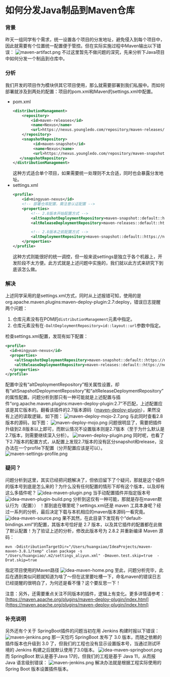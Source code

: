 # 如何分发Java制品到Maven仓库

### 背景
昨天一组同学有个需求，统一设置各个项目的分发地址，避免侵入到每个项目中，因此就需要有个位置统一配置便于管控。但在实际实施过程中Maven输出以下错误：
![maven-artifact.png](asserts/maven-distribution-artifact/maven-artifact.png)
不过这里暂先不做问题的深究，先来分析下Java项目中如何分发一个制品到仓库中。

### 分析
我们开发的项目作为模块供其它项目使用，那么就需要部署到我们私服中。而如何部署就涉及到两处的配置：项目的pom.xml和Maven的settings.xml中配置。
- pom.xml
  ```xml
  <distributionManagement>
      <repository>
          <id>maven-releases</id>
          <name>Nexus</name>
          <url>https://nexus.youngledo.com/repository/maven-releases/</url>
      </repository>
      <snapshotRepository>
           <id>maven-snapshot</id>
           <name>Nexus</name>
           <url>https://nexus.youngledo.com/repository/maven-snapshots/</url>
     </snapshotRepository>
  </distributionManagement>
  ```
  这种方式适合单个项目，如果需要统一处理则不太合适，同时也会暴露分发地址。
- settings.xml
  ```xml
  <profile>
      <id>mingyuan-nexus</id>
      <!-- 部署仓库配置，需注意认证配置 -->
      <properties>
          <!-- 2.8版本开始配置方式 -->
          <altSnapshotDeploymentRepository>maven-snapshot::default::https://nexus.youngledo.com/repository/maven-snapshots</altSnapshotDeploymentRepository>
          <altReleaseDeploymentRepository>maven-releases::default::https://nexus.youngledo.com/repository/maven-releases</altReleaseDeploymentRepository>
  
          <!-- 2.8版本之前配置方式 -->
          <altDeploymentRepository>maven-snapshot::default::https://nexus.youngledo.com/repository/maven-snapshots</altDeploymentRepository>
      </properties>
  </profile>
  ```
  这种方式则能很好的统一调控，但一般来说settings是独立于各个机器上，开发阶段不太方便。此方式就是上述问题中实施的，我们就以此方式来研究下到底该怎么做。

### 解决
上述同学采用的是settings.xml方式，同时从上述报错可知，使用的是org.apache.maven.plugins:maven-deploy-plugin:2.7:deploy，错误日志提醒两个问题：
1. 仓库元素没有在POM的`distributionManagement`元素中指定。
2. 仓库元素没有在`-DaltDeploymentRepository=id::layout::url`参数中指定。

检查settings.xml配置，发现有如下配置：
```xml
<profile>
  <id>mingyuan-nexus</id>
  <properties>
    <altSnapshotDeploymentRepository>maven-snapshot::default::https://nexus.youngledo.com/repository/maven-snapshots</altSnapshotDeploymentRepository>
    <altReleaseDeploymentRepository>maven-releases::default::https://nexus.youngledo.com/repository/maven-releases</altReleaseDeploymentRepository>
  </properties>
</profile>
```
配置中没有“altDeploymentRepository”相关属性设置，却有“altSnapshotDeploymentRepository”和“altReleaseDeploymentRepository”的属性配置。问题分析到那只有一种可能就是上述配置与插件“org.apache.maven.plugins:maven-deploy-plugin:2.7”不匹配，上述配置应该是其它版本的。翻看该插件的2.7版本源码（[maven-deploy-plugin](https://github.com/apache/maven-deploy-plugin)），果然没有上述的读取逻辑，如下图：
![maven-deploy-mojo-2.7.png](asserts/maven-distribution-artifact/maven-deploy-mojo-2.7.png)
与此同时查看2.8版本的源码，如下图：
![maven-deploy-mojo.png](asserts/maven-distribution-artifact/maven-deploy-mojo.png)
问题很明显了，需要把插件升级到2.8版本以上即可，而默认情况不设置版本则是2.7版本（至于为什么默认是2.7版本，则需要继续深入分析）。
![maven-deploy-plugin.png](asserts/maven-distribution-artifact/maven-deploy-plugin.png)
同时呢，也看了下2.7版本的配置方式，从配置上发现2.7版本的没有区分snapshot和release，没办法在一个profile下配置（分开配置应该是可以）。
![maven-settings-profile.png](asserts/maven-distribution-artifact/maven-settings-profile.png)

### 疑问？
问题分析到这里，其实已经把问题解决了，但依旧留下了个疑问，那就是这个插件的版本号到底是怎么来的？为什么没有任何配置的情形下却有这个版本，以及却有这么多插件呢？
![idea-maven-plugin.png](asserts/maven-distribution-artifact/idea-maven-plugin.png)
当手动配置插件并指定版本号
![idea-maven-plugin-build.png](asserts/maven-distribution-artifact/idea-maven-plugin-build.png)
分析到这仅有一种可能，那就是存在maven默认行为（配置）） ！那到底在哪里呢？settings.xml还是 maven 工具本身呢？经过一系列的分析，最后决定下载与本机相应的maven版本源码一看究竟。
![idea-maven-source.png](asserts/maven-distribution-artifact/idea-maven-source.png)
果不其然，在此目录下发现有个“default-bindings.xml”的配置，其版本号恰好是 2.7 版本，以及其它插件的配置都在此做了默认配置！为了验证上述的分析，修改此版本号为 2.8.2 并重新编译 Maven 源码：
```shell
mvn -DdistributionTargetDir="/Users/huangxiao/IdeaProjects/maven-maven-3.8.1/temp" clean package -s "/Users/huangxiao/.m2/settings_aliyun.xml" -Dmaven.test.skip=true  -Drat.skip=true
```
指定项目使用的Maven路径
![idea-maven-home.png](asserts/maven-distribution-artifact/idea-maven-home.png)
至此，问题分析完毕，此后在遇到类似问题就知道为啥了～但在这里要吐槽一下，命名maven的错误日志已经提醒的很明白了，为何还是看不懂？这个要反思一下！

注意：另外，还需要重点关注不同版本的插件，逻辑上有变化。更多详情请参考：[https://maven.apache.org/plugins/maven-deploy-plugin/index.html](https://maven.apache.org/plugins/maven-deploy-plugin/index.html)

### 补充说明
另外还有个关于 SpringBoot插件的问题当初在用 Jenkins 构建时报以下错误：
![maven-jenkins.png](asserts/maven-distribution-artifact/maven-jenkins.png)
那一天恰巧 SpringBoot 发布了 3.0 版本，而随之依赖的插件版本也升级到 3.0 了，但我们的工程也没有显示设置版本号，当通过测试环境的 Jenkins 构建之后就默认使用了3.0版本。
![idea-maven-springboot.png](asserts/maven-distribution-artifact/idea-maven-springboot.png)
而 SpringBoot 默认是基于Java 17的，但我们的工程是基于 Java 11，从而报Java 语言级别错误：
![maven-jenkins.png](asserts/maven-distribution-artifact/maven-jenkins.png)
解决办法就是根据工程实际使用的Spring Boot 版本设置插件版本。

